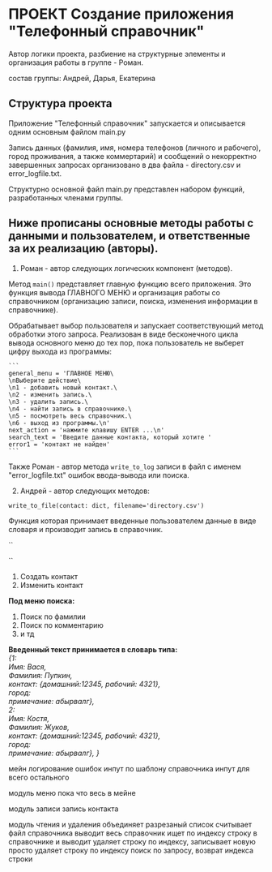 # ПРОЕКТ  Создание приложения "Телефонный справочник"
Автор логики проекта, разбиение на структурные элементы и организация работы в группе - Роман. 

состав группы: Андрей, Дарья, Екатерина

## Структура проекта
Приложение "Телефонный справочник" запускается и описывается одним основным файлом main.py

Запись данных (фамилия, имя, номера телефонов (личного и рабочего), город проживания, а также коммертарий) и сообщений о некорректно завершенных запросах организовано в два файла - directory.csv и error_logfile.txt.

Структурно основной файл main.py представлен набором функций, разработанных членами группы. 

## Ниже прописаны основные методы  работы с данными и пользователем, и ответственные за их реализацию (авторы).

1. Роман - автор следующих логических компонент (методов).

Метод `main()` представляет главную функцию всего приложения. Это функция вывода ГЛАВНОГО МЕНЮ и организация работы со справочником (организацию записи, поиска, изменения информации в справочнике). 

Обрабатывает выбор пользователя и запускает соответствующий метод обработки этого запроса. Реализован в виде бесконечного цикла вывода основного меню до тех пор, пока пользователь не выберет цифру выхода из программы:
    
    ```
    general_menu = 'ГЛАВНОЕ МЕНЮ\
    \nВыберите действие\
    \n1 - добавить новый контакт.\
    \n2 - изменить запись.\
    \n3 - удалить запись.\
    \n4 - найти запись в справочнике.\
    \n5 - посмотреть весь справочник.\
    \n6 - выход из программы.\n'
    next_action = 'нажмите клавишу ENTER ...\n'
    search_text = 'Введите данные контакта, который хотите '
    error1 = 'контакт не найден' 
    ``` 
Также Роман  - автор метода `write_to_log` записи в файл с именем "error_logfile.txt" ошибок ввода-вывода или поиска.

2. Андрей - автор следующих методов:

`write_to_file(contact: dict, filename='directory.csv')`
    
Функция которая принимает введенные пользователем данные в виде словаря и производит запись в справочник.

``


``



1. Создать контакт
2. Изменить контакт


**Под меню поиска:**
1. Поиск по фамилии
2. Поиск по комментарию
3. и тд


**Введенный текст принимается в словарь типа:**\
_{1:  
    Имя: Вася, \
Фамилия: Пупкин, \
контакт: {домашний:12345, рабочий: 4321}, \
город: \
примечание: абырвалг},\
2: \
    Имя: Костя, \
Фамилия: Жуков, \
контакт: {домашний:12345, рабочий: 4321}, \
город: \
примечание: абырвалг},
}_

мейн
логирование ошибок
инпут по шаблону справочника
инпут для всего остального

модуль меню
пока что весь в мейне

модуль записи
запись контакта

модуль чтения и удаления
объединяет разрезаный список
считывает файл справочника
выводит весь справочник
ищет по индексу строку в справочнике и выводит
удаляет строку по индексу, записывает новую
просто удаляет строку по индексу
поиск по запросу, возврат индекса строки